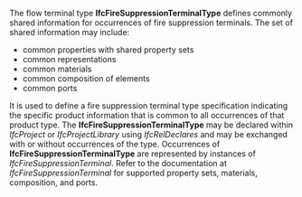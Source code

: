 ﻿The flow terminal type **IfcFireSuppressionTerminalType** defines commonly shared information for occurrences of fire suppression terminals. The set of shared information may include:

* common properties with shared property sets
* common representations
* common materials
* common composition of elements
* common ports

It is used to define a fire suppression terminal type specification indicating the specific product information that is common to all occurrences of that product type. The **IfcFireSuppressionTerminalType** may be declared within _IfcProject_ or _IfcProjectLibrary_ using _IfcRelDeclares_ and may be exchanged with or without occurrences of the type. Occurrences of **IfcFireSuppressionTerminalType** are represented by instances of _IfcFireSuppressionTerminal_. Refer to the documentation at _IfcFireSuppressionTerminal_ for supported property sets, materials, composition, and ports.